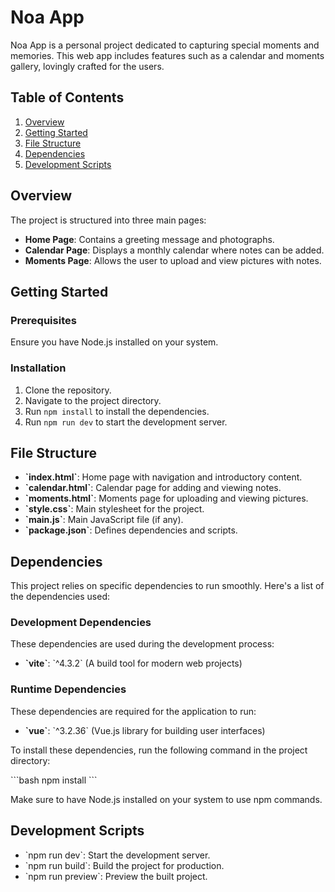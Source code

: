 # Noa App

Noa App is a personal project dedicated to capturing special moments and memories. This web app includes features such as a calendar and moments gallery, lovingly crafted for the users.

## Table of Contents

1. [Overview](#overview)
2. [Getting Started](#getting-started)
3. [File Structure](#file-structure)
4. [Dependencies](#dependencies)
5. [Development Scripts](#development-scripts)

## Overview

The project is structured into three main pages:

- **Home Page**: Contains a greeting message and photographs.
- **Calendar Page**: Displays a monthly calendar where notes can be added.
- **Moments Page**: Allows the user to upload and view pictures with notes.

## Getting Started

### Prerequisites

Ensure you have Node.js installed on your system.

### Installation

1. Clone the repository.
2. Navigate to the project directory.
3. Run `npm install` to install the dependencies.
4. Run `npm run dev` to start the development server.

## File Structure

- **\`index.html\`**: Home page with navigation and introductory content.
- **\`calendar.html\`**: Calendar page for adding and viewing notes.
- **\`moments.html\`**: Moments page for uploading and viewing pictures.
- **\`style.css\`**: Main stylesheet for the project.
- **\`main.js\`**: Main JavaScript file (if any).
- **\`package.json\`**: Defines dependencies and scripts.

## Dependencies

This project relies on specific dependencies to run smoothly. Here's a list of the dependencies used:

### Development Dependencies

These dependencies are used during the development process:

- **\`vite\`**: \`^4.3.2\` (A build tool for modern web projects)

### Runtime Dependencies

These dependencies are required for the application to run:

- **\`vue\`**: \`^3.2.36\` (Vue.js library for building user interfaces)

To install these dependencies, run the following command in the project directory:

\`\`\`bash
npm install
\`\`\`

Make sure to have Node.js installed on your system to use npm commands.

## Development Scripts

- \`npm run dev\`: Start the development server.
- \`npm run build\`: Build the project for production.
- \`npm run preview\`: Preview the built project.
